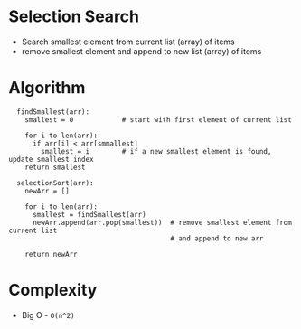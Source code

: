 # Selection Search

- Search smallest element from current list (array) of items
- remove smallest element and append to new list (array) of items

# Algorithm

```
  findSmallest(arr):
    smallest = 0            # start with first element of current list

    for i to len(arr):
      if arr[i] < arr[smmallest]
        smallest = i        # if a new smallest element is found, update smallest index
    return smallest

  selectionSort(arr):
    newArr = []

    for i to len(arr):
      smallest = findSmallest(arr)
      newArr.append(arr.pop(smallest))  # remove smallest element from current list
                                        # and append to new arr

    return newArr

```

# Complexity

- Big O - `O(n^2)`

